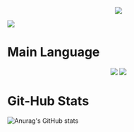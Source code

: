 <p align='center'>
    <img src="https://capsule-render.vercel.app/api?type=waving&color=auto&height=300&section=header&text=I'am%20David&fontSize=90&animation=fadeIn&fontAlignY=38&desc=We%20Can%20Do%20It!&descAlignY=51&descAlign=62"/>
</p>
<a href="https://hits.seeyoufarm.com"><img src="https://hits.seeyoufarm.com/api/count/incr/badge.svg?url=https%3A%2F%2Fgithub.com%2FDivjason%2Fhit-counter&count_bg=%2379C83D&title_bg=%23555555&icon=&icon_color=%23E7E7E7&title=hits&edge_flat=false"/></a>
<p>
    <h1>Main Language</h1>
    <div align="center">
            <img src="https://img.shields.io/badge/html5-20232a.svg?style=for-the-badge&logo=html5&logoColor=#E34F26" />
    <img src="https://img.shields.io/badge/react-20232a.svg?style=for-the-badge&logo=react&logoColor=61DAFB" />
    </div>

</p>

<p>
        <h1>Git-Hub Stats</h1>
</p>

![Anurag's GitHub stats](https://github-readme-stats.vercel.app/api?username=Divjason&show_icons=true&theme=radical)
